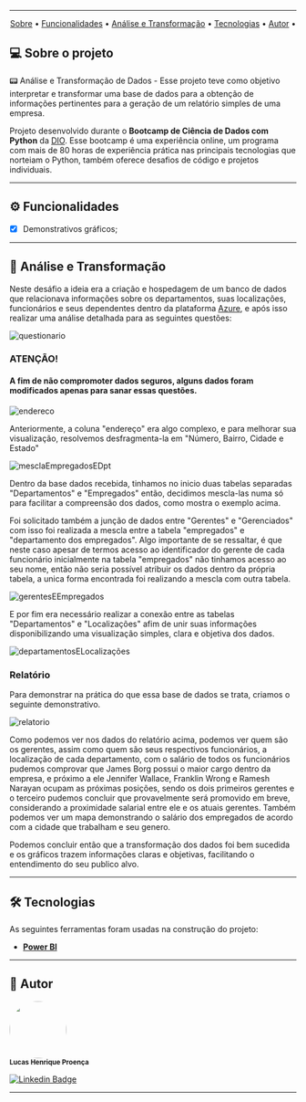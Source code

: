 <div align="center">
<img src="https://github.com/LucasHProenca/Power-BI-Analyst/assets/106993403/c05ab973-8cc0-4555-949c-7a6329eef069" alt="" />
</div>


---

<p align="center">
 <a href="#-sobre-o-projeto">Sobre</a> •
 <a href="#-funcionalidades">Funcionalidades</a> •
 <a href="#-análise-e-transformação">Análise e Transformação</a> • 
 <a href="#-tecnologias">Tecnologias</a> • 
 <a href="#-autor">Autor</a> • 
</p>

## 💻 Sobre o projeto 

 
📟 Análise e Transformação de Dados - Esse projeto teve como objetivo interpretar e transformar uma base de dados para a obtenção de informações pertinentes para a geração de um relatório simples de uma empresa.

Projeto desenvolvido durante o **Bootcamp de Ciência de Dados com Python** da [DIO](https://www.dio.me/en).
Esse bootcamp é uma experiência online, um programa com mais de 80 horas de experiência prática nas principais tecnologias que norteiam o Python, também oferece desafios de código e projetos individuais.

---

## ⚙️ Funcionalidades

  - [x] Demonstrativos gráficos;  

---

## 📄 Análise e Transformação

Neste desáfio a ideia era a criação e hospedagem de um banco de dados que relacionava informações sobre os departamentos, suas localizações, funcionários e seus dependentes dentro da plataforma [Azure](https://azure.microsoft.com/pt-br/), e após isso realizar uma análise detalhada para as seguintes questões:

![questionario](https://github.com/LucasHProenca/Transformando-dados-com-BI/assets/106993403/b18eb764-81d5-43f3-9357-55c35245b5a0)

### ATENÇÃO!

#### A fim de não compromoter dados seguros, alguns dados foram modificados apenas para sanar essas questões.

![endereco](https://github.com/LucasHProenca/Transformando-dados-com-BI/assets/106993403/bc6af0d3-0461-46c5-b7ea-68d75be40cf4)


Anteriormente, a coluna "endereço" era algo complexo, e para melhorar sua visualização, resolvemos desfragmenta-la em "Número, Bairro, Cidade e Estado"

![mesclaEmpregadosEDpt](https://github.com/LucasHProenca/Transformando-dados-com-BI/assets/106993403/b0aeac00-31af-411a-a699-22a7bf8ea7c9)


Dentro da base dados recebida, tinhamos no inicio duas tabelas separadas "Departamentos" e "Empregados" então, decidimos mescla-las numa só para facilitar a compreensão dos dados, como mostra o exemplo acima.

Foi solicitado também a junção de dados entre "Gerentes" e "Gerenciados" com isso foi realizada a mescla entre a tabela "empregados" e "departamento dos empregados". Algo importante de se ressaltar, é que neste caso apesar de termos acesso ao identificador do gerente de cada funcionário inicialmente na tabela "empregados" não tinhamos acesso ao seu nome, então não seria possível atribuir os dados dentro da própria tabela, a unica forma encontrada foi realizando a mescla com outra tabela. 

![gerentesEEmpregados](https://github.com/LucasHProenca/Transformando-dados-com-BI/assets/106993403/bbb5fb64-995d-46c9-9df5-e0766b991ed1)


E por fim era necessário realizar a conexão entre as tabelas "Departamentos" e "Localizações" afim de unir suas informações disponibilizando uma visualização simples, clara e objetiva dos dados.

![departamentosELocalizações](https://github.com/LucasHProenca/Transformando-dados-com-BI/assets/106993403/fb7061f2-b018-4172-8b27-424447bad797)


### Relatório 

Para demonstrar na prática do que essa base de dados se trata, criamos o seguinte demonstrativo. 

![relatorio](https://github.com/LucasHProenca/Transformando-dados-com-BI/assets/106993403/2b17c162-7fa3-4fc1-82b5-b509076aa9b5)


Como podemos ver nos dados do relatório acima, podemos ver quem são os gerentes, assim como quem são seus respectivos funcionários, a localização de cada departamento, com o salário de todos os funcionários pudemos comprovar que James Borg possui o maior cargo dentro da empresa, e próximo a ele Jennifer Wallace, Franklin Wrong e Ramesh Narayan ocupam as próximas posições, sendo os dois primeiros gerentes e o terceiro pudemos concluir que provavelmente será promovido em breve, considerando a proximidade salarial entre ele e os atuais gerentes.
Também podemos ver um mapa demonstrando o salário dos empregados de acordo com a cidade que trabalham e seu genero.

Podemos concluir então que a transformação dos dados foi bem sucedida e os gráficos trazem informações claras e objetivas, facilitando o entendimento do seu publico alvo.

---

## 🛠 Tecnologias

As seguintes ferramentas foram usadas na construção do projeto:

-   **[Power BI](https://reactrouter.com/en/main)**

---

## 🦸 Autor

 <img style="border-radius: 50%;"  src="https://github.com/LucasHProenca/Labecommerce-back-end/assets/106993403/9abf8ee7-9527-42f8-9151-04ccd3db2d97" width="100px;" alt="" />
 <br />
 <sub><b>Lucas Henrique Proença</b></sub>
 <br />

[![Linkedin Badge](https://img.shields.io/badge/-Lucas-blue?style=flat-square&logo=Linkedin&logoColor=white&link=https://www.linkedin.com/in/lucas-proen%C3%A7a-512650106/)](https://www.linkedin.com/in/lucas-proen%C3%A7a-512650106/) 

---

